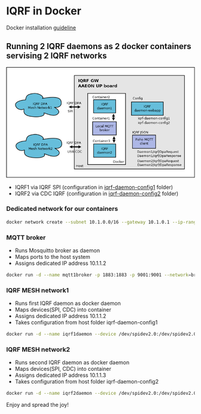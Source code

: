 # IQRF in Docker

Docker installation [guideline](https://github.com/iqrfsdk/iqrf-daemon/blob/master/DOCKER.md)

## Running 2 IQRF daemons as 2 docker containers servising 2 IQRF networks

![Block schema](../schema/workshop-schema-docker.png "Schema for IQRF GWs in Docker")

- IQRF1 via IQRF SPI (configuration in [iqrf-daemon-config1](iqrf-daemon-config1) folder)
- IQRF2 via CDC IQRF (configuration in [iqrf-daemon-config2](iqrf-daemon-config2) folder)

### Dedicated network for our containers
```Bash
docker network create --subnet 10.1.0.0/16 --gateway 10.1.0.1 --ip-range=10.1.1.0/24 -driver=bridge --label=host1network bridge01
```

### MQTT broker

- Runs Mosquitto broker as daemon
- Maps ports to the host system
- Assigns dedicated IP address 10.1.1.2

```Bash
docker run -d --name mqtt1broker -p 1883:1883 -p 9001:9001 --network=bridge01 --ip=10.1.1.1 --restart=always eclipse-mosquitto
```

### IQRF MESH network1

- Runs first IQRF daemon as docker daemon
- Maps devices(SPI, CDC) into container
- Assigns dedicated IP address 10.1.1.2
- Takes configuration from host folder iqrf-daemon-config1 

```Bash
docker run -d --name iqrf1daemon --device /dev/spidev2.0:/dev/spidev2.0 --device /dev/ttyACM0:/dev/ttyACM0 --privileged --net bridge01 --ip 10.1.1.2 --restart=always -v iqrf-daemon-config1:/etc/iqrf-daemon iqrfsdk/iqrf-daemon
```

### IQRF MESH network2

- Runs second IQRF daemon as docker daemon
- Maps devices(SPI, CDC) into container
- Assigns dedicated IP address 10.1.1.3
- Takes configuration from host folder iqrf-daemon-config2

```Bash
docker run -d --name iqrf2daemon --device /dev/spidev2.0:/dev/spidev2.0 --device /dev/ttyACM0:/dev/ttyACM0 --privileged --net bridge01 --ip 10.1.1.3 --restart=always -v iqrf-daemon-config2:/etc/iqrf-daemon iqrfsdk/iqrf-daemon
```

Enjoy and spread the joy!
